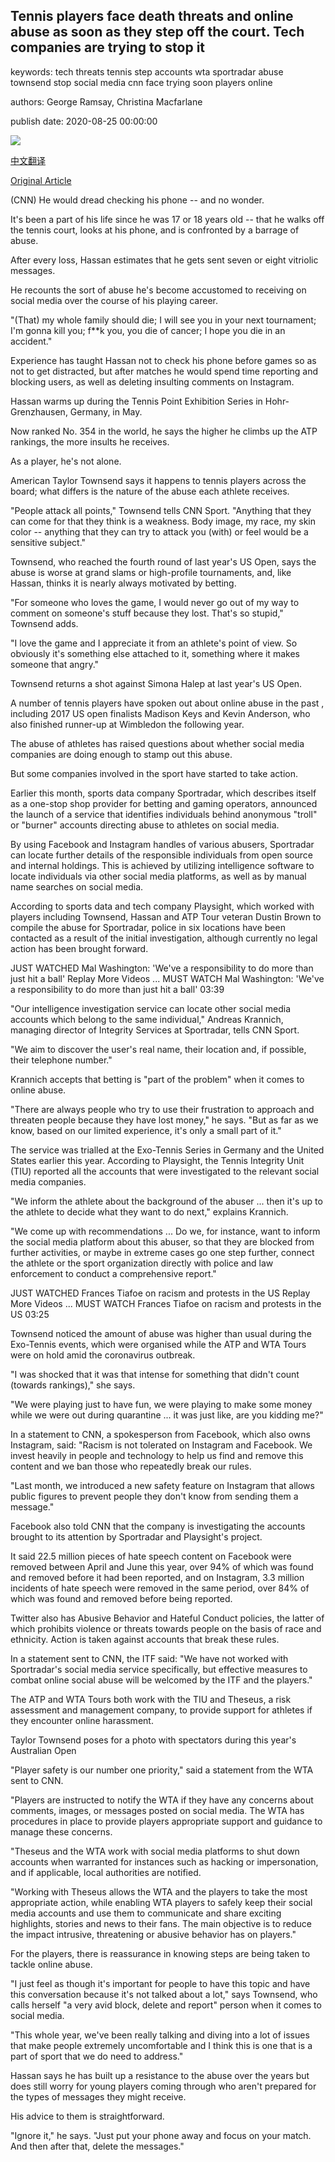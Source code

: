 ## Tennis players face death threats and online abuse as soon as they step off the court. Tech companies are trying to stop it

keywords: tech threats tennis step accounts wta sportradar abuse townsend stop social media cnn face trying soon players online

authors: George Ramsay, Christina Macfarlane

publish date: 2020-08-25 00:00:00

![](https://cdn.cnn.com/cnnnext/dam/assets/200821151512-taylor-townsend-world-teamtennis-super-tease.jpg)

[中文翻译](Tennis%20players%20face%20death%20threats%20and%20online%20abuse%20as%20soon%20as%20they%20step%20off%20the%20court.%20Tech%20companies%20are%20trying%20to%20stop%20it_zh.md)

[Original Article](https://edition.cnn.com/2020/08/25/tennis/tennis-online-abuse-taylor-townsend-benjamin-hassan-spt-intl/index.html)

(CNN) He would dread checking his phone -- and no wonder.

It's been a part of his life since he was 17 or 18 years old -- that he walks off the tennis court, looks at his phone, and is confronted by a barrage of abuse.

After every loss, Hassan estimates that he gets sent seven or eight vitriolic messages.

He recounts the sort of abuse he's become accustomed to receiving on social media over the course of his playing career.

"(That) my whole family should die; I will see you in your next tournament; I'm gonna kill you; f**k you, you die of cancer; I hope you die in an accident."

Experience has taught Hassan not to check his phone before games so as not to get distracted, but after matches he would spend time reporting and blocking users, as well as deleting insulting comments on Instagram.

Hassan warms up during the Tennis Point Exhibition Series in Hohr-Grenzhausen, Germany, in May.

Now ranked No. 354 in the world, he says the higher he climbs up the ATP rankings, the more insults he receives.

As a player, he's not alone.

American Taylor Townsend says it happens to tennis players across the board; what differs is the nature of the abuse each athlete receives.

"People attack all points," Townsend tells CNN Sport. "Anything that they can come for that they think is a weakness. Body image, my race, my skin color -- anything that they can try to attack you (with) or feel would be a sensitive subject."

Townsend, who reached the fourth round of last year's US Open, says the abuse is worse at grand slams or high-profile tournaments, and, like Hassan, thinks it is nearly always motivated by betting.

"For someone who loves the game, I would never go out of my way to comment on someone's stuff because they lost. That's so stupid," Townsend adds.

"I love the game and I appreciate it from an athlete's point of view. So obviously it's something else attached to it, something where it makes someone that angry."

Townsend returns a shot against Simona Halep at last year's US Open.

A number of tennis players have spoken out about online abuse in the past , including 2017 US open finalists Madison Keys and Kevin Anderson, who also finished runner-up at Wimbledon the following year.

The abuse of athletes has raised questions about whether social media companies are doing enough to stamp out this abuse.

But some companies involved in the sport have started to take action.

Earlier this month, sports data company Sportradar, which describes itself as a one-stop shop provider for betting and gaming operators, announced the launch of a service that identifies individuals behind anonymous "troll" or "burner" accounts directing abuse to athletes on social media.

By using Facebook and Instagram handles of various abusers, Sportradar can locate further details of the responsible individuals from open source and internal holdings. This is achieved by utilizing intelligence software to locate individuals via other social media platforms, as well as by manual name searches on social media.

According to sports data and tech company Playsight, which worked with players including Townsend, Hassan and ATP Tour veteran Dustin Brown to compile the abuse for Sportradar, police in six locations have been contacted as a result of the initial investigation, although currently no legal action has been brought forward.

JUST WATCHED Mal Washington: 'We've a responsibility to do more than just hit a ball' Replay More Videos ... MUST WATCH Mal Washington: 'We've a responsibility to do more than just hit a ball' 03:39

"Our intelligence investigation service can locate other social media accounts which belong to the same individual," Andreas Krannich, managing director of Integrity Services at Sportradar, tells CNN Sport.

"We aim to discover the user's real name, their location and, if possible, their telephone number."

Krannich accepts that betting is "part of the problem" when it comes to online abuse.

"There are always people who try to use their frustration to approach and threaten people because they have lost money," he says. "But as far as we know, based on our limited experience, it's only a small part of it."

The service was trialled at the Exo-Tennis Series in Germany and the United States earlier this year. According to Playsight, the Tennis Integrity Unit (TIU) reported all the accounts that were investigated to the relevant social media companies.

"We inform the athlete about the background of the abuser ... then it's up to the athlete to decide what they want to do next," explains Krannich.

"We come up with recommendations ... Do we, for instance, want to inform the social media platform about this abuser, so that they are blocked from further activities, or maybe in extreme cases go one step further, connect the athlete or the sport organization directly with police and law enforcement to conduct a comprehensive report."

JUST WATCHED Frances Tiafoe on racism and protests in the US Replay More Videos ... MUST WATCH Frances Tiafoe on racism and protests in the US 03:25

Townsend noticed the amount of abuse was higher than usual during the Exo-Tennis events, which were organised while the ATP and WTA Tours were on hold amid the coronavirus outbreak.

"I was shocked that it was that intense for something that didn't count (towards rankings)," she says.

"We were playing just to have fun, we were playing to make some money while we were out during quarantine ... it was just like, are you kidding me?"

In a statement to CNN, a spokesperson from Facebook, which also owns Instagram, said: "Racism is not tolerated on Instagram and Facebook. We invest heavily in people and technology to help us find and remove this content and we ban those who repeatedly break our rules.

"Last month, we introduced a new safety feature on Instagram that allows public figures to prevent people they don't know from sending them a message."

Facebook also told CNN that the company is investigating the accounts brought to its attention by Sportradar and Playsight's project.

It said 22.5 million pieces of hate speech content on Facebook were removed between April and June this year, over 94% of which was found and removed before it had been reported, and on Instagram, 3.3 million incidents of hate speech were removed in the same period, over 84% of which was found and removed before being reported.

Twitter also has Abusive Behavior and Hateful Conduct policies, the latter of which prohibits violence or threats towards people on the basis of race and ethnicity. Action is taken against accounts that break these rules.

In a statement sent to CNN, the ITF said: "We have not worked with Sportradar's social media service specifically, but effective measures to combat online social abuse will be welcomed by the ITF and the players."

The ATP and WTA Tours both work with the TIU and Theseus, a risk assessment and management company, to provide support for athletes if they encounter online harassment.

Taylor Townsend poses for a photo with spectators during this year's Australian Open

"Player safety is our number one priority," said a statement from the WTA sent to CNN.

"Players are instructed to notify the WTA if they have any concerns about comments, images, or messages posted on social media. The WTA has procedures in place to provide players appropriate support and guidance to manage these concerns.

"Theseus and the WTA work with social media platforms to shut down accounts when warranted for instances such as hacking or impersonation, and if applicable, local authorities are notified.

"Working with Theseus allows the WTA and the players to take the most appropriate action, while enabling WTA players to safely keep their social media accounts and use them to communicate and share exciting highlights, stories and news to their fans. The main objective is to reduce the impact intrusive, threatening or abusive behavior has on players."

For the players, there is reassurance in knowing steps are being taken to tackle online abuse.

"I just feel as though it's important for people to have this topic and have this conversation because it's not talked about a lot," says Townsend, who calls herself "a very avid block, delete and report" person when it comes to social media.

"This whole year, we've been really talking and diving into a lot of issues that make people extremely uncomfortable and I think this is one that is a part of sport that we do need to address."

Hassan says he has built up a resistance to the abuse over the years but does still worry for young players coming through who aren't prepared for the types of messages they might receive.

His advice to them is straightforward.

"Ignore it," he says. "Just put your phone away and focus on your match. And then after that, delete the messages."